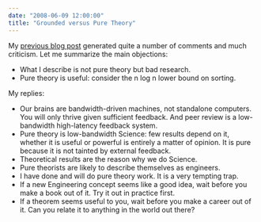 ```yaml
---
date: "2008-06-09 12:00:00"
title: "Grounded versus Pure Theory"
---
```




My [previous blog post](/lemire/blog/2008/06/05/why-pure-theory-is-wasteful/) generated quite a number of comments and much criticism. Let me summarize the main objections:

- What I describe is not pure theory but bad research.
- Pure theory is useful: consider the n log n lower bound on sorting.


My replies: 

- Our brains are bandwidth-driven machines, not standalone computers. You will only thrive given sufficient feedback. And peer review is a low-bandwidth high-latency feedback system. 
- Pure theory is low-bandwidth Science: few results depend on it, whether it is useful or powerful is entirely a matter of opinion. It is pure because it is not tainted by external feedback.
- Theoretical results are the reason why we do Science.
- Pure theorists are likely to describe themselves as engineers.
- I have done and will do pure theory work. It is a very tempting trap.
- If a new Engineering concept seems like a good idea, wait before you make a book out of it. Try it out in practice first.
- If a theorem seems useful to you, wait before you make a career out of it. Can you relate it to anything in the world out there?


